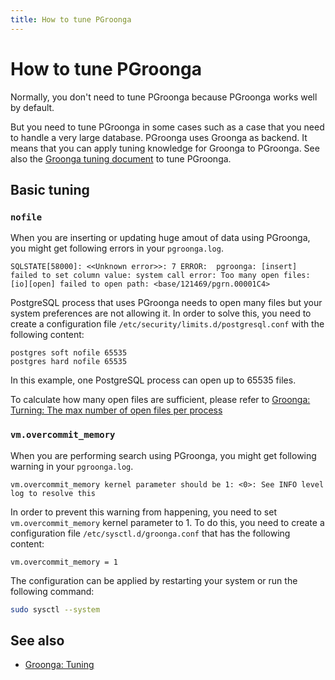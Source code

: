```yaml
---
title: How to tune PGroonga
---
```


# How to tune PGroonga

Normally, you don't need to tune PGroonga because PGroonga works well by default.

But you need to tune PGroonga in some cases such as a case that you need to handle a very large database. PGroonga uses Groonga as backend. It means that you can apply tuning knowledge for Groonga to PGroonga. See also the [Groonga tuning document][groonga-tuning] to tune PGroonga.

## Basic tuning

### `nofile`

When you are inserting or updating huge amout of data using PGroonga, you might get following errors in your `pgroonga.log`.

```text
SQLSTATE[58000]: <<Unknown error>>: 7 ERROR:  pgroonga: [insert] failed to set column value: system call error: Too many open files: [io][open] failed to open path: <base/121469/pgrn.00001C4>
```

PostgreSQL process that uses PGroonga needs to open many files but your system preferences are not allowing it. In order to solve this, you need to create a configuration file `/etc/security/limits.d/postgresql.conf` with the following content:

```vim
postgres soft nofile 65535
postgres hard nofile 65535
```

In this example, one PostgreSQL process can open up to 65535 files.

To calculate how many open files are sufficient, please refer to [Groonga: Turning: The max number of open files per process][groonga-tuning-nofile]


### `vm.overcommit_memory`

When you are performing search using PGroonga, you might get following warning in your `pgroonga.log`.

```text
vm.overcommit_memory kernel parameter should be 1: <0>: See INFO level log to resolve this
```

In order to prevent this warning from happening, you need to set `vm.overcommit_memory` kernel parameter to 1. To do this, you need to create a configuration file `/etc/sysctl.d/groonga.conf` that has the following content:

```vim
vm.overcommit_memory = 1
```

The configuration can be applied by restarting your system or run the following command:

```bash
sudo sysctl --system
```

## See also

  * [Groonga: Tuning][groonga-tuning]

[groonga-tuning]:https://groonga.org/docs/reference/tuning.html

[groonga-tuning-nofile]:https://groonga.org/docs/reference/tuning.html#the-max-number-of-open-files-per-process

